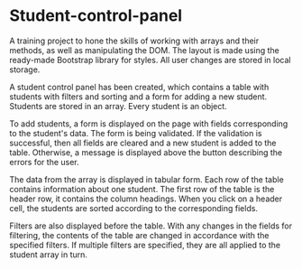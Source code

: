 # Student-control-panel
A training project to hone the skills of working with arrays and their methods, as well as manipulating the DOM.
The layout is made using the ready-made Bootstrap library for styles.
All user changes are stored in local storage.

A student control panel has been created, which contains a table with students with filters and sorting and a form for adding a new student. Students are stored in an array. Every student is an object.

To add students, a form is displayed on the page with fields corresponding to the student's data. The form is being validated. If the validation is successful, then all fields are cleared and a new student is added to the table. Otherwise, a message is displayed above the button describing the errors for the user.

The data from the array is displayed in tabular form. Each row of the table contains information about one student. The first row of the table is the header row, it contains the column headings. When you click on a header cell, the students are sorted according to the corresponding fields.

Filters are also displayed before the table. With any changes in the fields for filtering, the contents of the table are changed in accordance with the specified filters. If multiple filters are specified, they are all applied to the student array in turn.
